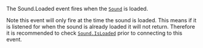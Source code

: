 The Sound.Loaded event fires when the [`Sound`](https://create.roblox.com/docs/reference/engine/classes/Sound) is loaded.

Note this event will only fire at the time the sound is loaded. This means
if it is listened for when the sound is already loaded it will not return.
Therefore it is recommended to check [`Sound.IsLoaded`](https://create.roblox.com/docs/reference/engine/classes/Sound#IsLoaded) prior to
connecting to this event.